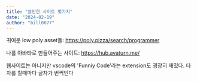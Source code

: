 ```yaml
---
title: "쓸만한 사이트 몇가지"
date: "2024-02-19"
author: "bill0077"
---
```


귀여운 low poly asset들: https://poly.pizza/search/programmer

나를 아바타로 만들어주는 사이트: https://hub.avaturn.me/

웹사이트는 아니지만 vscode의 'Funniy Code'라는 extension도 굉장히 재밌다. 타자를 칠때마다 글자가 번쩍인다